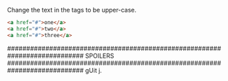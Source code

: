 Change the text in the tags to be upper-case.

```html
<a href="#">one</a>
<a href="#">two</a>
<a href="#">three</a>
```















############################################################################
SPOILERS
############################################################################
gUit
j.
